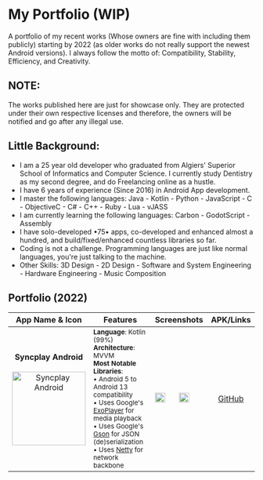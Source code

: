 # My Portfolio (WIP)
A portfolio of my recent works (Whose owners are fine with including them publicly) starting by 2022 (as older works do not really support the newest Android versions). I always follow the motto of: Compatibility, Stability, Efficiency, and Creativity.

## NOTE:
The works published here are just for showcase only. They are protected under their own respective licenses and therefore, the owners will be notified and go after any illegal use.

## Little Background:
- I am a 25 year old developer who graduated from Algiers' Superior School of Informatics and Computer Science. I currently study Dentistry as my second degree, and do Freelancing online as a hustle.
- I have 6 years of experience (Since 2016) in Android App development.
- I master the following languages: Java - Kotlin - Python - JavaScript - C - ObjectiveC - C# - C++ - Ruby - Lua - vJASS
- I am currently learning the following languages: Carbon - GodotScript - Assembly
- I have solo-developed •75• apps, co-developed and enhanced almost a hundred, and build/fixed/enhanced countless libraries so far.
- Coding is not a challenge. Programming languages are just like normal languages, you're just talking to the machine.
- Other Skills: 3D Design - 2D Design - Software and System Engineering - Hardware Engineering - Music Composition

## Portfolio (2022)
App Name & Icon | Features | Screenshots | APK/Links
:-: | --- | --- | :-:
****Syncplay Android****<br><br><img title="Syncplay Android" src="https://github.com/chromaticnoob/syncplay-android/blob/master/art/LOGO.png?raw=true" width="150"> |<sub>**Language**: Kotlin (99%)<br>**Architecture**: MVVM <br>**Most Notable Libraries**:<br>• Android 5 to Android 13 compatibility<br>• Uses Google's [ExoPlayer](https://github.com/google/ExoPlayer) for media playback<br>• Uses Google's [Gson](https://github.com/google/gson) for JSON (de)serialization<br>• Uses [Netty](https://netty.io/) for network backbone</sub>| <img src=".gif" width="46%"> <img src=".gif" width="46%">| [GitHub](https://github.com/Reddnek/syncplay-android)
